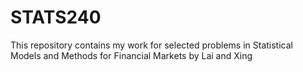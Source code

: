 # STATS240
This repository contains my work for selected problems in Statistical Models and Methods for Financial Markets by Lai and Xing
